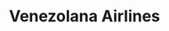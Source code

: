 ---
title: "Venezolana Airlines"
url: /catia-la-mar/venezolana-airlines-via-embarque-y-desembarque-del-terminal-nacional/
shop: Reisebüro
---